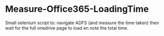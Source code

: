 # Measure-Office365-LoadingTime

Small selenium script to: navigate ADFS (and measure the time taken) then wait for the full onedrive page to load en note the total time. 
